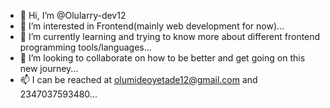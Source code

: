 - 👋 Hi, I’m @Olularry-dev12
- 👀 I’m interested in Frontend(mainly web development for now)...
- 🌱 I’m currently learning and trying to know more about different frontend programming tools/languages...
- 💞️ I’m looking to collaborate on how to be better and get going on this new journey...
- 📫 I can be reached at olumideoyetade12@gmail.com and 2347037593480...

<!---
Olularry-dev12/Olularry-dev12 is a ✨ special ✨ repository because its `README.md` (this file) appears on your GitHub profile.
You can click the Preview link to take a look at your changes.
--->
